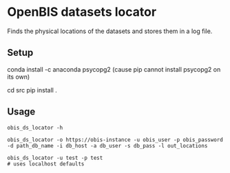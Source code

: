 # OpenBIS datasets locator

Finds the physical locations of the datasets and
stores them in a log file.

## Setup

conda install -c anaconda psycopg2
(cause pip cannot install psycopg2 on its own)

cd src
pip install .

## Usage
```
obis_ds_locator -h

obis_ds_locator -o https://obis-instance -u obis_user -p obis_password -d path_db_name -i db_host -a db_user -s db_pass -l out_locations

obis_ds_locator -u test -p test
# uses localhost defaults

```


